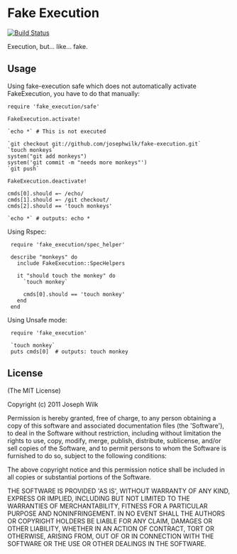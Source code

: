 Fake Execution
======

[![Build Status](https://secure.travis-ci.org/josephwilk/fake-execution.png)](http://travis-ci.org/josephwilk/fake-execution)


Execution, but... like... fake.

Usage 
-----

Using fake-execution safe which does not automatically activate FakeExecution, you have to do that manually:

    require 'fake_execution/safe'

    FakeExecution.activate!

    `echo *` # This is not executed
    
    `git checkout git://github.com/josephwilk/fake-execution.git`
    `touch monkeys`
    system("git add monkeys")
    system('git commit -m "needs more monkeys"')
    `git push`

    FakeExecution.deactivate!

    cmds[0].should =~ /echo/
    cmds[1].should =~ /git checkout/
    cmds[2].should == 'touch monkeys'

    `echo *` # outputs: echo *


Using Rspec:

     require 'fake_execution/spec_helper'
     
     describe "monkeys" do
       include FakeExecution::SpecHelpers
       
       it "should touch the monkey" do
         `touch monkey`
         
         cmds[0].should == 'touch monkey'
       end
     end

Using Unsafe mode:

     require 'fake_execution'
     
     `touch monkey`
     puts cmds[0]  # outputs: touch monkey

License
-------

(The MIT License)

Copyright (c) 2011 Joseph Wilk

Permission is hereby granted, free of charge, to any person obtaining
a copy of this software and associated documentation files (the
'Software'), to deal in the Software without restriction, including
without limitation the rights to use, copy, modify, merge, publish,
distribute, sublicense, and/or sell copies of the Software, and to
permit persons to whom the Software is furnished to do so, subject to
the following conditions:

The above copyright notice and this permission notice shall be
included in all copies or substantial portions of the Software.

THE SOFTWARE IS PROVIDED 'AS IS', WITHOUT WARRANTY OF ANY KIND,
EXPRESS OR IMPLIED, INCLUDING BUT NOT LIMITED TO THE WARRANTIES OF
MERCHANTABILITY, FITNESS FOR A PARTICULAR PURPOSE AND NONINFRINGEMENT.
IN NO EVENT SHALL THE AUTHORS OR COPYRIGHT HOLDERS BE LIABLE FOR ANY
CLAIM, DAMAGES OR OTHER LIABILITY, WHETHER IN AN ACTION OF CONTRACT,
TORT OR OTHERWISE, ARISING FROM, OUT OF OR IN CONNECTION WITH THE
SOFTWARE OR THE USE OR OTHER DEALINGS IN THE SOFTWARE.
